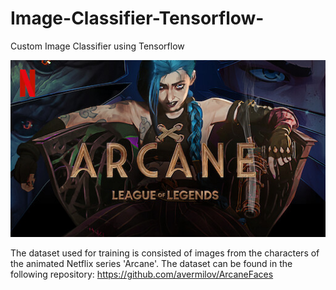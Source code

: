 # Image-Classifier-Tensorflow-
Custom Image Classifier using Tensorflow

![My Image2](https://github.com/aggtamv/Image-Classifier-Tensorflow-/blob/main/Arcane_logo.jpg)

The dataset used for training is consisted of images from the characters of the animated Netflix series 'Arcane'.
The dataset can be found in the following repository: https://github.com/avermilov/ArcaneFaces
